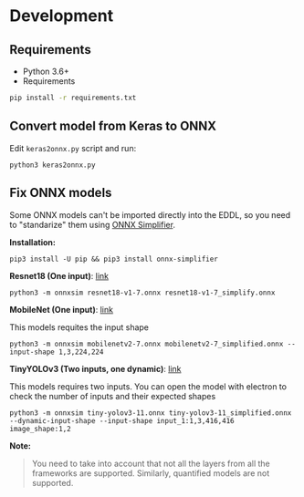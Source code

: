 # Development

## Requirements

- Python 3.6+
- Requirements

```bash
pip install -r requirements.txt
```


## Convert model from Keras to ONNX

Edit `keras2onnx.py` script and run:

```
python3 keras2onnx.py
```


## Fix ONNX models

Some ONNX models can't be imported directly into the EDDL, so you need to "standarize" them using [ONNX Simplifier](https://github.com/daquexian/onnx-simplifier).

**Installation:**

```
pip3 install -U pip && pip3 install onnx-simplifier
```

**Resnet18 (One input)**: [link](https://github.com/onnx/models/tree/master/vision/classification/resnet)

```
python3 -m onnxsim resnet18-v1-7.onnx resnet18-v1-7_simplify.onnx
```


**MobileNet (One input)**: [link](https://github.com/onnx/models/tree/master/vision/classification/mobilenet)

This models requites the input shape

```
python3 -m onnxsim mobilenetv2-7.onnx mobilenetv2-7_simplified.onnx --input-shape 1,3,224,224
```


**TinyYOLOv3 (Two inputs, one dynamic)**: [link](https://github.com/onnx/models/tree/master/vision/object_detection_segmentation/tiny-yolov3)

This models requires two inputs. You can open the model with electron to check the number of inputs and their expected shapes


```
python3 -m onnxsim tiny-yolov3-11.onnx tiny-yolov3-11_simplified.onnx --dynamic-input-shape --input-shape input_1:1,3,416,416 image_shape:1,2
```

**Note:**

> You need to take into account that not all the layers from all the frameworks are supported. Similarly, quantified models are not supported.
